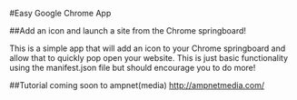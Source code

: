 #Easy Google Chrome App

##Add an icon and launch a site from the Chrome springboard!

This is a simple app that will add an icon to your Chrome springboard and allow that to quickly pop open your website. This is just basic functionality using the manifest.json file but should encourage you to do more!

##Tutorial coming soon to ampnet(media) 
http://ampnetmedia.com/
